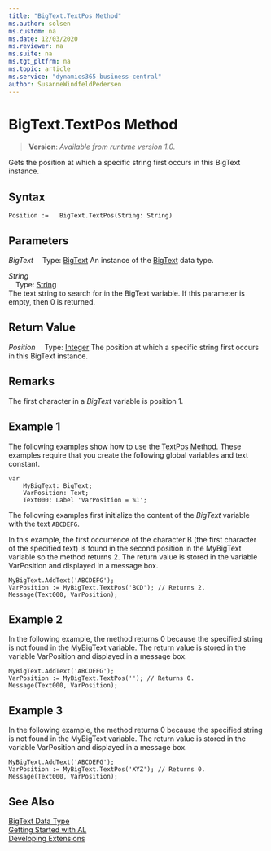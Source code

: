 ```yaml
---
title: "BigText.TextPos Method"
ms.author: solsen
ms.custom: na
ms.date: 12/03/2020
ms.reviewer: na
ms.suite: na
ms.tgt_pltfrm: na
ms.topic: article
ms.service: "dynamics365-business-central"
author: SusanneWindfeldPedersen
---
```

[//]: # (START>DO_NOT_EDIT)
[//]: # (IMPORTANT:Do not edit any of the content between here and the END>DO_NOT_EDIT.)
[//]: # (Any modifications should be made in the .xml files in the ModernDev repo.)
# BigText.TextPos Method
> **Version**: _Available from runtime version 1.0._

Gets the position at which a specific string first occurs in this BigText instance.


## Syntax
```
Position :=   BigText.TextPos(String: String)
```
## Parameters
*BigText*
&emsp;Type: [BigText](bigtext-data-type.md)
An instance of the [BigText](bigtext-data-type.md) data type.

*String*  
&emsp;Type: [String](../string/string-data-type.md)  
The text string to search for in the BigText variable. If this parameter is empty, then 0 is returned.
        


## Return Value
*Position*
&emsp;Type: [Integer](../integer/integer-data-type.md)
The position at which a specific string first occurs in this BigText instance.


[//]: # (IMPORTANT: END>DO_NOT_EDIT)

## Remarks

The first character in a *BigText* variable is position 1.  
  
## Example 1

The following examples show how to use the [TextPos Method](../../methods-auto/bigtext/bigtext-textpos-method.md). These examples require that you create the following global variables and text constant.  

```al
var
    MyBigText: BigText;
    VarPosition: Text;
    Text000: Label 'VarPosition = %1';
```
  
The following examples first initialize the content of the *BigText* variable with the text `ABCDEFG`.  
  
In this example, the first occurrence of the character B \(the first character of the specified text\) is found in the second position in the MyBigText variable so the method returns 2. The return value is stored in the variable VarPosition and displayed in a message box.  
  
```al
MyBigText.AddText('ABCDEFG');  
VarPosition := MyBigText.TextPos('BCD'); // Returns 2.  
Message(Text000, VarPosition);  
```  
  
## Example 2

In the following example, the method returns 0 because the specified string is not found in the MyBigText variable. The return value is stored in the variable VarPosition and displayed in a message box.  
  
```al
MyBigText.AddText('ABCDEFG');  
VarPosition := MyBigText.TextPos(''); // Returns 0.  
Message(Text000, VarPosition);  
```  
  
## Example 3

In the following example, the method returns 0 because the specified string is not found in the MyBigText variable. The return value is stored in the variable VarPosition and displayed in a message box.  
  
```al
MyBigText.AddText('ABCDEFG');  
VarPosition := MyBigText.TextPos('XYZ'); // Returns 0.  
Message(Text000, VarPosition);  
``` 

## See Also

[BigText Data Type](bigtext-data-type.md)  
[Getting Started with AL](../../devenv-get-started.md)  
[Developing Extensions](../../devenv-dev-overview.md)